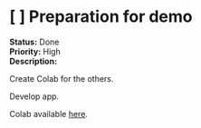 # [ ] Preparation for demo

**Status:** Done  
**Priority:** High  
**Description:**

Create Colab for the others.

Develop app.

Colab available [here](https://colab.research.google.com/drive/1QP7avU0pY2Qc0u46tOMsf8Hu5ueeNU4W?usp=sharing).
